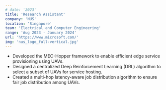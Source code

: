 ```yaml
---
# date: '2023'
title: 'Research Assistant'
company: 'NUS'
location: 'Singapore'
team: 'Electrical and Computer Engineering'
range: 'Aug 2023 - January 2024'
url: 'https://www.microsoft.com/'
img: 'nus_logo_full-vertical.jpg'
---
```


- Developed the MEC-Hopper framework to enable efficient edge service provisioning using UAVs.
- Designed a centralized Deep Reinforcement Learning (DRL) algorithm to select a subset of UAVs for service hosting.
- Created a multi-hop latency-aware job distribution algorithm to ensure fair job distribution among UAVs.
